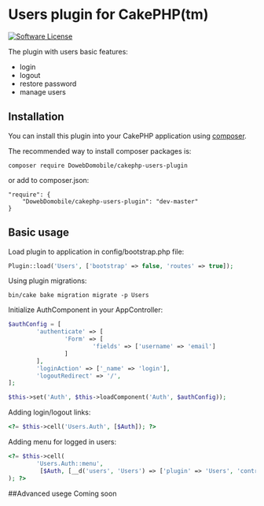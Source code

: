 # Users plugin for CakePHP(tm)

[![Software License](https://img.shields.io/badge/license-MIT-brightgreen.svg?style=flat-square)](LICENSE.txt)

The plugin with users basic features:
- login
- logout
- restore password
- manage users

## Installation

You can install this plugin into your CakePHP application using [composer](http://getcomposer.org).

The recommended way to install composer packages is:

```
composer require DowebDomobile/cakephp-users-plugin
```
or add to composer.json:
```
"require": {
    "DowebDomobile/cakephp-users-plugin": "dev-master"
}
```

## Basic usage

Load plugin to application in config/bootstrap.php file:

```php
Plugin::load('Users', ['bootstrap' => false, 'routes' => true]);
```

Using plugin migrations:

```
bin/cake bake migration migrate -p Users
```

Initialize AuthComponent in your AppController:

```php
$authConfig = [
        'authenticate' => [
                'Form' => [
                        'fields' => ['username' => 'email']
                ]
        ],
        'loginAction' => ['_name' => 'login'],
        'logoutRedirect' => '/',
];

$this->set('Auth', $this->loadComponent('Auth', $authConfig));
```

Adding login/logout links:

```php
<?= $this->cell('Users.Auth', [$Auth]); ?>
```

Adding menu for logged in users:

```php
<?= $this->cell(
        'Users.Auth::menu',
         [$Auth, [__d('users', 'Users') => ['plugin' => 'Users', 'controller' => 'Users', 'action' => 'index']]]
); ?>
```

##Advanced usege
Coming soon